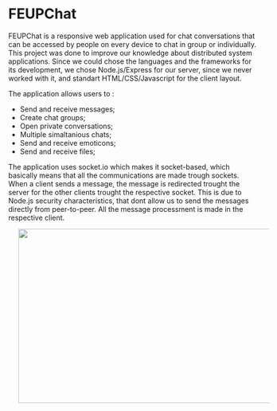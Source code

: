 # FEUPChat

FEUPChat is a responsive web application used for chat conversations that can be accessed by people on every device to chat in group or individually. This project was done to improve our knowledge about distributed system applications. Since we could chose the languages and the frameworks for its development, we chose Node.js/Express for our server, since we never worked with it, and standart HTML/CSS/Javascript for the client layout.

The application allows users to :
* Send and receive messages;
* Create chat groups;
* Open private conversations;
* Multiple simaltanious chats; 
* Send and receive emoticons;
* Send and receive files;

The application uses socket.io which makes it socket-based, which basically means that all the communications are made trough sockets. When a client sends a message, the message is redirected trought the server for the other clients trought the respective socket. This is due to Node.js security characteristics, that dont allow us to send the messages directly from peer-to-peer. All the message processment is made in the respective client. 

<img src="https://dl.dropboxusercontent.com/u/15655441/11424491_984464068271425_1357485947_o.jpg" hspace="20" width="700" height="350" />









